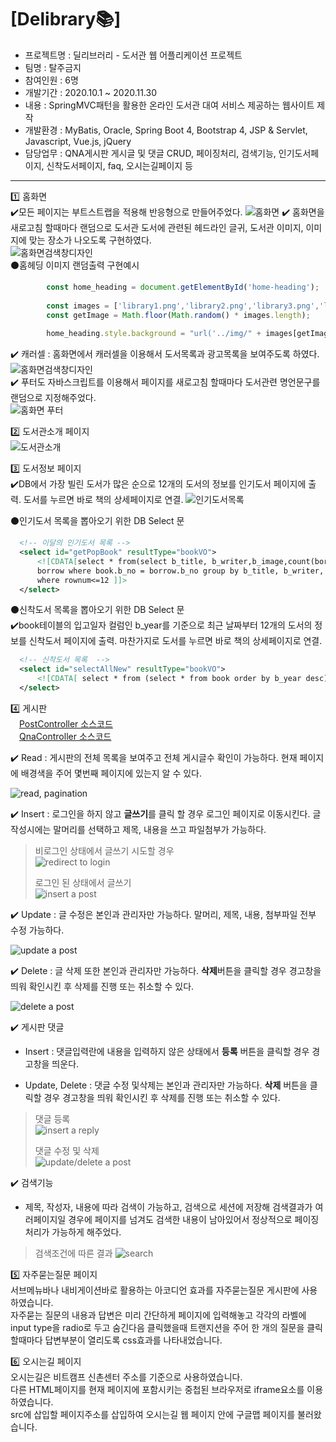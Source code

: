 # [Delibrary📚]

- 프로젝트명 : 딜리브러리 - 도서관 웹 어플리케이션 프로젝트
- 팀명 : 탈주금지
- 참여인원 : 6명
- 개발기간 : 2020.10.1 ~ 2020.11.30
- 내용 : SpringMVC패턴을 활용한 온라인 도서관 대여 서비스 제공하는 웹사이트 제작
- 개발환경 : MyBatis, Oracle, Spring Boot 4, Bootstrap 4,  JSP & Servlet, Javascript, Vue.js, jQuery
- 담당업무 : QNA게시판 게시글 및 댓글 CRUD, 페이징처리, 검색기능, 인기도서페이지, 신착도서페이지, faq, 오시는길페이지 등
<hr>  

1️⃣ 홈화면   
✔️모든 페이지는 부트스트랩을 적용해 반응형으로 만들어주었다.
 ![홈화면](img/homefull.png)
✔️ 홈화면을 새로고침 할때마다 랜덤으로 도서관 도서에 관련된 헤드라인 글귀, 도서관 이미지, 이미지에 맞는 장소가
나오도록 구현하였다.    
 ![홈화면검색창디자인](img/01.home.gif)  
  ⚫홈헤딩 이미지 랜덤출력 구현예시
 ```javascript 
         const home_heading = document.getElementById('home-heading');
      
         const images = ['library1.png','library2.png','library3.png','library4.png','library5.png','library6.png','library7.png','library8.jpg'];
         const getImage = Math.floor(Math.random() * images.length);
         
         home_heading.style.background = "url('../img/" + images[getImage] + "')";
  ```  
✔️ 캐러셀 : 홈화면에서 캐러셀을 이용해서 도서목록과 광고목록을 보여주도록 하였다.
 ![홈화면검색창디자인](img/carousel.gif)  
✔️ 푸터도 자바스크립트를 이용해서 페이지를 새로고침 할때마다 도서관련 명언문구를 랜덤으로 지정해주었다.  
 ![홈화면 푸터](img/footer.gif)  
  
2️⃣ 도서관소개 페이지    
 ![도서관소개](img/info.gif)  
  
3️⃣ 도서정보 페이지    
✔️DB에서 가장 빌린 도서가 많은 순으로 12개의 도서의 정보를 인기도서 페이지에 출력. 도서를 누르면 바로 책의 상세페이지로 연결.
 ![인기도서목록](img/10.pop.gif)  

  ⚫인기도서 목록을 뽑아오기 위한 DB Select 문  
  ```xml
	<!-- 이달의 인기도서 목록 -->
	<select id="getPopBook" resultType="bookVO">
		<![CDATA[select * from(select b_title, b_writer,b_image,count(bor_no) from book, 
		borrow where book.b_no = borrow.b_no group by b_title, b_writer, b_image order by count(bor_no) desc) 
		where rownum<=12 ]]>
	</select>
```
  ⚫신착도서 목록을 뽑아오기 위한 DB Select 문  
  ✔️book테이블의 입고일자 컬럼인 b_year를 기준으로 최근 날짜부터 12개의 도서의 정보를 신착도서 페이지에 출력. 마찬가지로 도서를 누르면 바로 책의 상세페이지로 연결.  
  ```xml
	<!-- 신착도서 목록  -->
	<select id="selectAllNew" resultType="bookVO">
		<![CDATA[ select * from (select * from book order by b_year desc) where rownum <=12 ]]>
	</select>  
```
  
4️⃣ 게시판  
&emsp;[PostController 소스코드](https://github.com/ohna93/Delibrary/blob/master/Delibrary_final_1130/src/main/java/com/example/demo/controller/PostController.java)  
&emsp;[QnaController 소스코드](https://github.com/ohna93/Delibrary/blob/master/Delibrary_final_1130/src/main/java/com/example/demo/controller/QnaController.java)  


✔️ Read : 게시판의 전체 목록을 보여주고 전체 게시글수 확인이 가능하다. 현재 페이지에 배경색을 주어 몇번째 페이지에 있는지 알 수 있다. 

![read, pagination](img/pagination.gif)

✔️ Insert : 로그인을 하지 않고 **글쓰기**를 클릭 할 경우 로그인 페이지로 이동시킨다. 글 작성시에는 말머리를 선택하고 제목, 내용을 쓰고 파일첨부가 가능하다.


> 비로그인 상태에서 글쓰기 시도할 경우  
> ![redirect to login](img/alert_login.gif)
>
> 로그인 된 상태에서 글쓰기  
> ![insert a post](img/postInsert.gif)

✔️ Update : 글 수정은 본인과 관리자만 가능하다. 말머리, 제목, 내용, 첨부파일 전부 수정 가능하다.

 ![update a post](img/postUpdate.gif)

✔️ Delete : 글 삭제 또한 본인과 관리자만 가능하다. **삭제**버튼을 클릭할 경우 경고창을 띄워 확인시킨 후 삭제를 진행 또는 취소할 수 있다.
 
![delete a post](img/postDelete.gif)

✔️ 게시판 댓글

- Insert : 댓글입력란에 내용을 입력하지 않은 상태에서 **등록** 버튼을 클릭할 경우 경고창을 띄운다.

- Update, Delete : 댓글 수정 및삭제는 본인과 관리자만 가능하다. **삭제** 버튼을 클릭할 경우 경고창을 띄워 확인시킨 후 삭제를 진행 또는 취소할 수 있다.

> 댓글 등록  
> ![insert a reply](img/replyInsert.gif)
>
> 댓글 수정 및 삭제  
> ![update/delete a post](img/replyUpDel.gif)


✔️ 검색기능

- 제목, 작성자, 내용에 따라 검색이 가능하고, 검색으로 세션에 저장해 검색결과가 여러페이지일 경우에 페이지를 넘겨도 검색한 내용이 남아있어서 정상적으로 페이징 처리가 가능하게 해주었다.

> 검색조건에 따른 결과 
> ![search](img/QNAsearch.gif)
  
5️⃣ 자주묻는질문 페이지  
서브메뉴바나 내비게이션바로 활용하는 아코디언 효과를 자주묻는질문 게시판에 사용하였습니다.  
자주묻는 질문의 내용과 답변은 미리 간단하게 페이지에 입력해놓고 각각의 라벨에 input type을 radio로 두고 숨긴다음 클릭했을때 트랜지션을 주어 한 개의 질문을 클릭할때마다 답변부분이 열리도록 css효과를 나타내었습니다.
  
6️⃣ 오시는길 페이지  
오시는길은 비트캠프 신촌센터 주소를 기준으로 사용하였습니다.  
다른 HTML페이지를 현재 페이지에 포함시키는 중첩된 브라우저로 iframe요소를 이용하였습니다.  
src에 삽입할 페이지주소를 삽입하여 오시는길 웹 페이지 안에 구글맵 페이지를 불러왔습니다.  
